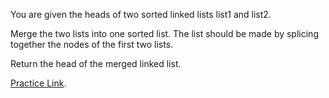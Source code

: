 You are given the heads of two sorted linked lists list1 and list2.

Merge the two lists into one sorted list. The list should be made by splicing together the nodes of the first two lists.

Return the head of the merged linked list.

[Practice Link](https://leetcode.com/problems/merge-two-sorted-lists/description/).
